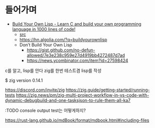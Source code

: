 # 들어가며

- [Build Your Own Lisp - Learn C and build your own programming language in 1000 lines of code!](https://www.buildyourownlisp.com/)
  - [src](https://github.com/orangeduck/BuildYourOwnLisp/tree/master/src)
  - <https://hn.algolia.com/?q=buildyourownlisp>
  - Don’t Build Your Own Lisp
    - <https://gist.github.com/no-defun-allowed/7e3e238c959e27d4919bb4272487d7ad>
    - <https://news.ycombinator.com/item?id=27598424>


c를 알고, lisp를 안다
zig를 한번 테스트겸 lisp를 작성


$ zig version
0.14.1

https://discord.com/invite/zig
https://zig.guide/getting-started/running-tests
https://zig.news/pm/zig-multi-project-workflow-in-vs-code-with-dynamic-debugbuild-and-one-tasksjson-to-rule-them-all-ka7



:TODO console output test는 어떻게하지?

https://rust-lang.github.io/mdBook/format/mdbook.html#including-files


